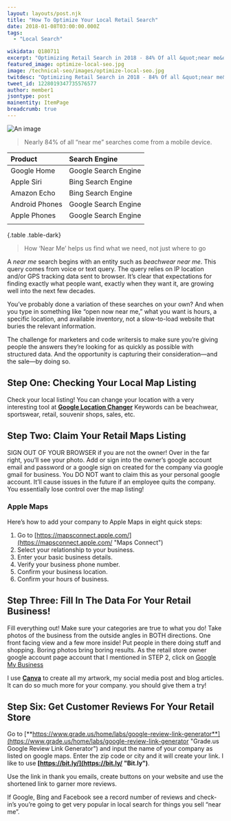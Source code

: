 ```yaml
---
layout: layouts/post.njk
title: "How To Optimize Your Local Retail Search"
date: 2018-01-08T03:00:00.000Z
tags:
  - "Local Search"

wikidata: Q180711
excerpt: "Optimizing Retail Search in 2018 - 84% Of all &quot;near me&quot; searches was conducted on a smart device in 2016 According to Google Research. This article will help you leverage that data in 2018. Eight steps to get your company found in local search results. #seo #business"
featured_image: optimize-local-seo.jpg
image: /technical-seo/images/optimize-local-seo.jpg
twitdesc: "Optimizing Retail Search in 2018 - 84% Of all &quot;near me&quot; searches was conducted on a smart device in 2016 According to Google Research. This article will help you leverage that data in 2018. Eight steps to get your company found in local search results. #seo #business"
tweet_id: 1228019347735576577
author: member1
jsontype: post
mainentity: ItemPage
breadcrumb: true
---
```

![An image](https://cdn.pixabay.com/photo/2020/08/30/20/54/rice-field-5530707_1280.jpg)
>Nearly 84% of all “near me” searches come from a mobile device.

| Product | Search Engine |
|:---|:---|
| Google Home  | Google Search Engine  |
| Apple Siri  | Bing Search Engine  |
| Amazon Echo  | Bing Search Engine  |
| Android Phones  | Google Search Engine  |
| Apple Phones  | Google Search Engine  |
|   |   |

{.table .table-dark}

>How ‘Near Me’ helps us find what we need, not just where to go

A *near me* search begins with an entity such as *beachwear near me*. This query comes from voice or text query. The query relies on IP location and/or GPS tracking data sent to browser. It’s clear that expectations for finding exactly what people want, exactly when they want it, are growing well into the next few decades.

You’ve probably done a variation of these searches on your own? And when you type in something like “open now near me,” what you want is hours, a specific location, and available inventory, not a slow-to-load website that buries the relevant information.

The challenge for marketers and code writersis to make sure you’re giving people the answers they’re looking for as quickly as possible with structured data. And the opportunity is capturing their consideration—and the sale—by doing so.

## Step One: Checking Your Local Map Listing
Check your local listing! You can change your location with a very interesting tool at [**Google Location Changer**](https://seranking.com/google-location-changer.html "Google Location Changer")
Keywords can be beachwear, sportswear, retail, souvenir shops, sales, etc.

## Step Two: Claim Your Retail Maps Listing
SIGN OUT OF YOUR BROWSER if you are not the owner! Over in the far right, you’ll see your photo. Add or sign into the owner’s google account email and password or a google sign on created for the company via google gmail for business. You DO NOT want to claim this as your personal google account. It’ll cause issues in the future if an employee quits the company. You essentially lose control over the map listing!

### Apple Maps

Here’s how to add your company to Apple Maps in eight quick steps:
1. Go to [https://mapsconnect.apple.com/](https://mapsconnect.apple.com/ "Maps Connect")
2. Select your relationship to your business.
3. Enter your basic business details.
4. Verify your business phone number.
5. Confirm your business location.
6. Confirm your hours of business.

## Step Three: Fill In The Data For Your Retail Business!

Fill everything out! Make sure your categories are true to what you do! Take photos of the business from the outside angles in BOTH directions. One front facing view and a few more inside! Put people in there doing stuff and shopping. Boring photos bring boring results. As the retail store owner google account page account that I mentioned in STEP 2, click on [Google My Business](https://business.google.com/ "Google My Business")

I use [**Canva**](https://www.canva.com/join/practicing-seashell-gene "Canva.com") to create all my artwork, my social media post and blog articles. It can do so much more for your company. you should give them a try!

## Step Six: Get Customer Reviews For Your Retail Store

Go to [**https://www.grade.us/home/labs/google-review-link-generator**](https://www.grade.us/home/labs/google-review-link-generator "Grade.us Google Review Link Generator") and input the name of your company as listed on google maps. Enter the zip code or city and it will create your link. I like to use **[https://bit.ly/](https://bit.ly/ "Bit.ly")**.

Use the link in thank you emails, create buttons on your website and use the shortened link to garner more reviews. 

If Google, Bing and Facebook see a record number of reviews and check-in’s you’re going to get very popular in local search for things you sell “near me”.